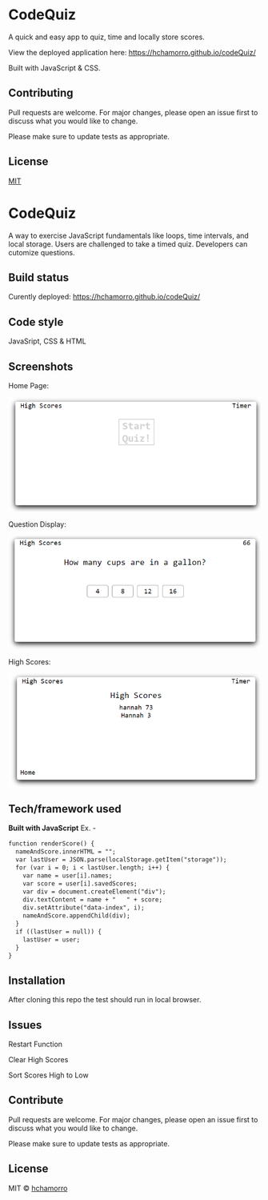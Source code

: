 # CodeQuiz

A quick and easy app to quiz, time and locally store scores.

View the deployed application here: https://hchamorro.github.io/codeQuiz/

Built with JavaScript & CSS.

## Contributing

Pull requests are welcome. For major changes, please open an issue first to discuss what you would like to change.

Please make sure to update tests as appropriate.

## License

[MIT](https://choosealicense.com/licenses/mit/)

# CodeQuiz

A way to exercise JavaScript fundamentals like loops, time intervals, and local storage. Users are challenged to take a timed quiz. Developers can cutomize questions.

## Build status

Curently deployed: https://hchamorro.github.io/codeQuiz/

## Code style

JavaSript, CSS & HTML

## Screenshots

Home Page:

![](images/home.PNG)

Question Display:

![](images/question.PNG)

High Scores:

![](images/highScores.PNG)

## Tech/framework used

<b>Built with JavaScript</b>
Ex. -
```
function renderScore() {
  nameAndScore.innerHTML = "";
  var lastUser = JSON.parse(localStorage.getItem("storage"));
  for (var i = 0; i < lastUser.length; i++) {
    var name = user[i].names;
    var score = user[i].savedScores;
    var div = document.createElement("div");
    div.textContent = name + "   " + score;
    div.setAttribute("data-index", i);
    nameAndScore.appendChild(div);
  }
  if ((lastUser = null)) {
    lastUser = user;
  }
}
```

## Installation

After cloning this repo the test should run in local browser.

## Issues
Restart Function

Clear High Scores

Sort Scores High to Low

## Contribute

Pull requests are welcome. For major changes, please open an issue first to discuss what you would like to change.

Please make sure to update tests as appropriate.


## License

MIT © [hchamorro]()
